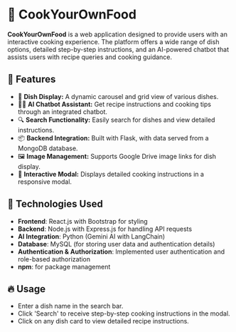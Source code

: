 # 🍲 CookYourOwnFood

**CookYourOwnFood** is a web application designed to provide users with an interactive cooking experience. The platform offers a wide range of dish options, detailed step-by-step instructions, and an AI-powered chatbot that assists users with recipe queries and cooking guidance.


## 🌟 **Features**

- 🥘 **Dish Display:** A dynamic carousel and grid view of various dishes.
- 🧑‍🍳 **AI Chatbot Assistant:** Get recipe instructions and cooking tips through an integrated chatbot.
- 🔍 **Search Functionality:** Easily search for dishes and view detailed instructions.
- 📦 **Backend Integration:** Built with Flask, with data served from a MongoDB database.
- 🖼️ **Image Management:** Supports Google Drive image links for dish display.
- 💬 **Interactive Modal:** Displays detailed cooking instructions in a responsive modal.


## 🚀 **Technologies Used**
- **Frontend**: React.js with Bootstrap for styling
- **Backend**: Node.js with Express.js for handling API requests
- **AI Integration**: Python (Gemini AI with LangChain)
- **Database**: MySQL (for storing user data and authentication details)
- **Authentication & Authorization**: Implemented user authentication and role-based authorization
- **npm**: for package management


## 🔥 **Usage**

- Enter a dish name in the search bar.
- Click 'Search' to receive step-by-step cooking instructions in the modal.
- Click on any dish card to view detailed recipe instructions.
